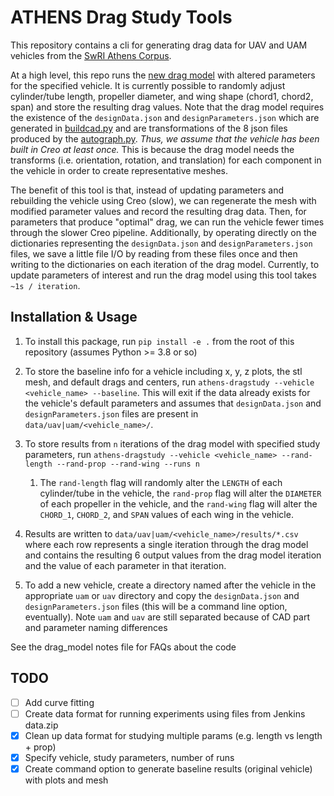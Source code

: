 # ATHENS Drag Study Tools

This repository contains a cli for generating drag data for UAV and UAM vehicles from the [SwRI Athens Corpus](https://git.isis.vanderbilt.edu/SwRI/athens-client). 

At a high level, this repo runs the [new drag model](https://git.isis.vanderbilt.edu/SwRI/uam_direct2cad/-/blob/main/CoffeeLessDragModel.py) with altered parameters for the specified vehicle. It is currently possible to randomly adjust cylinder/tube length, propeller diameter, and wing shape (chord1, chord2, span) and store the resulting drag values. Note that the drag model requires the existence of the `designData.json` and `designParameters.json` which are generated in [buildcad.py](https://git.isis.vanderbilt.edu/SwRI/uam_direct2cad/-/blob/main/buildcad.py) and are transformations of the 8 json files produced by the [autograph.py](https://git.isis.vanderbilt.edu/SwRI/uam_direct2cad/-/blob/main/AutoGraph.py). *Thus, we assume that the vehicle has been built in Creo at least once.* This is because the drag model needs the transforms (i.e. orientation, rotation, and translation) for each component in the vehicle in order to create representative meshes.

The benefit of this tool is that, instead of updating parameters and rebuilding the vehicle using Creo (slow), we can regenerate the mesh with modified parameter values and record the resulting drag data. Then, for parameters that produce "optimal" drag, we can run the vehicle fewer times through the slower Creo pipeline. Additionally, by operating directly on the dictionaries representing the `designData.json` and `designParameters.json` files, we save a little file I/O by reading from these files once and then writing to the dictionaries on each iteration of the drag model. Currently, to update parameters of interest and run the drag model using this tool takes `~1s / iteration`. 

## Installation & Usage

1. To install this package, run `pip install -e .` from the root of this repository (assumes Python >= 3.8 or so)
2. To store the baseline info for a vehicle including x, y, z plots, the stl mesh, and default drags and centers, run `athens-dragstudy --vehicle <vehicle_name> --baseline`. This will exit if the data already exists for the vehicle's default parameters and assumes that `designData.json` and `designParameters.json` files are present in `data/uav|uam/<vehicle_name>/`.

3. To store results from `n` iterations of the drag model with specified study parameters, run `athens-dragstudy --vehicle <vehicle_name> --rand-length --rand-prop --rand-wing --runs n`
   1. The `rand-length` flag will randomly alter the `LENGTH` of each cylinder/tube in the vehicle, the `rand-prop` flag will alter the `DIAMETER` of each propeller in the vehicle, and the `rand-wing` flag will alter the `CHORD_1`, `CHORD_2`, and `SPAN` values of each wing in the vehicle. 
4. Results are written to `data/uav|uam/<vehicle_name>/results/*.csv` where each row represents a single iteration through the drag model and contains the resulting 6 output values from the drag model iteration and the value of each parameter in that iteration.

5. To add a new vehicle, create a directory named after the vehicle in the appropriate `uam` or `uav` directory and copy the  `designData.json` and `designParameters.json` files (this will be a command line option, eventually). Note `uam` and `uav` are still separated because of CAD part and parameter naming differences

See the drag_model notes file for FAQs about the code

## TODO
- [ ] Add curve fitting
- [ ] Create data format for running experiments using files from Jenkins data.zip
- [x] Clean up data format for studying multiple params (e.g. length vs length + prop)
- [x] Specify vehicle, study parameters, number of runs
- [x] Create command option to generate baseline results (original vehicle) with plots and mesh
